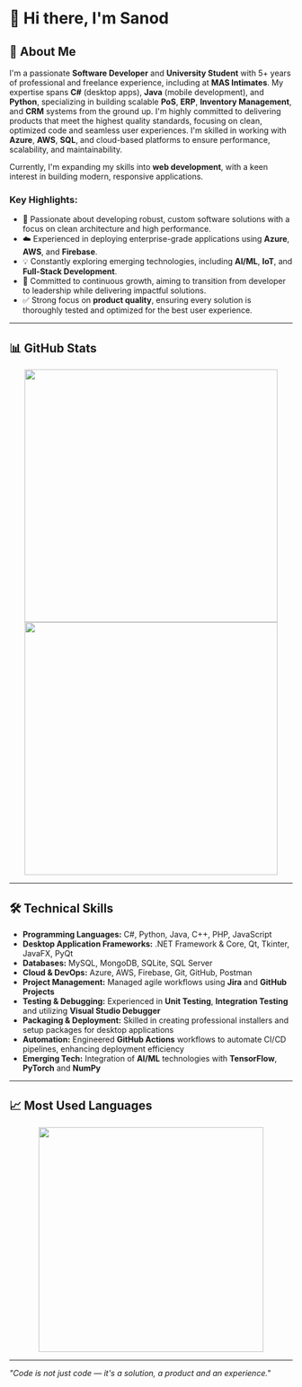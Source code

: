 # 👋 Hi there, I'm Sanod

## 💼 About Me
I'm a passionate **Software Developer** and **University Student** with 5+ years of professional and freelance experience, including at **MAS Intimates**. My expertise spans **C#** (desktop apps), **Java** (mobile development), and **Python**, specializing in building scalable **PoS**, **ERP**, **Inventory Management**, and **CRM** systems from the ground up. I'm highly committed to delivering products that meet the highest quality standards, focusing on clean, optimized code and seamless user experiences. I'm skilled in working with **Azure**, **AWS**, **SQL**, and cloud-based platforms to ensure performance, scalability, and maintainability.

Currently, I'm expanding my skills into **web development**, with a keen interest in building modern, responsive applications.

### Key Highlights:
- 🔧 Passionate about developing robust, custom software solutions with a focus on clean architecture and high performance.  
- ☁️ Experienced in deploying enterprise-grade applications using **Azure**, **AWS**, and **Firebase**.  
- 💡 Constantly exploring emerging technologies, including **AI/ML**, **IoT**, and **Full-Stack Development**.  
- 🚀 Committed to continuous growth, aiming to transition from developer to leadership while delivering impactful solutions.  
- ✅ Strong focus on **product quality**, ensuring every solution is thoroughly tested and optimized for the best user experience.

---

## 📊 GitHub Stats

<div align="center">
  <img src="https://github-readme-stats-sanodmendis-projects.vercel.app/api?username=sanodmendis&show=reviews,discussions_started,discussions_answered,prs_merged,prs_merged_percentage&show_icons=true&count_private=true&include_all_commits=true&rank_icon=github&title_color=ffffff&text_color=ffffff&icon_color=ffffff&bg_color=2c3e50,2e4154,34495e&hide_border=true&hide_title=true&cache_seconds=0" width="450" />
</div>

<div align="center">
  <img src="https://streak-stats.demolab.com/?user=sanodmendis&hide_border=true&background=2c3e50&ring=ffffff&fire=ffffff&currStreakLabel=ffffff&currStreakNum=ffffff&sideLabels=ffffff&sideNums=ffffff&dates=ffffff&text=ffffff&cache_seconds=0" width="450" />
</div>

---

## 🛠️ Technical Skills

- **Programming Languages:** C#, Python, Java, C++, PHP, JavaScript  
- **Desktop Application Frameworks:** .NET Framework & Core, Qt, Tkinter, JavaFX, PyQt  
- **Databases:** MySQL, MongoDB, SQLite, SQL Server  
- **Cloud & DevOps:** Azure, AWS, Firebase, Git, GitHub, Postman  
- **Project Management:** Managed agile workflows using **Jira** and **GitHub Projects**  
- **Testing & Debugging:** Experienced in **Unit Testing**, **Integration Testing** and utilizing **Visual Studio Debugger**  
- **Packaging & Deployment:** Skilled in creating professional installers and setup packages for desktop applications  
- **Automation:** Engineered **GitHub Actions** workflows to automate CI/CD pipelines, enhancing deployment efficiency  
- **Emerging Tech:** Integration of **AI/ML** technologies with **TensorFlow**, **PyTorch** and **NumPy**

---

## 📈 Most Used Languages

<div align="center">
  <img src="https://github-readme-stats-sanodmendis-projects.vercel.app/api/top-langs/?username=sanodmendis&langs_count=8&layout=compact&title_color=ffffff&text_color=ffffff&bg_color=2c3e50,2e4154,34495e&hide_border=true&cache_seconds=0" width="400" />
</div>

---

*"Code is not just code — it's a solution, a product and an experience."*
